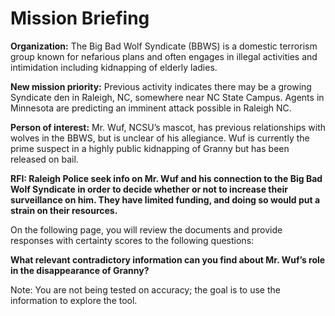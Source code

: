 # Mission Briefing

**Organization:** The Big Bad Wolf Syndicate (BBWS) is a domestic terrorism group known for nefarious plans and often engages in illegal activities and intimidation including kidnapping of elderly ladies.

**New mission priority:** Previous activity indicates there may be a growing Syndicate den in Raleigh, NC, somewhere near NC State Campus. Agents in Minnesota are predicting an imminent attack possible in Raleigh NC.

**Person of interest:** Mr. Wuf, NCSU’s mascot, has previous relationships with wolves in the BBWS, but is unclear of his allegiance. Wuf is currently the prime suspect in a highly public kidnapping of Granny but has been released on bail.

**RFI: Raleigh Police seek info on Mr. Wuf and his connection to the Big Bad Wolf Syndicate in order to decide whether or not to increase their surveillance on him. They have limited funding, and doing so would put a strain on their resources.**

On the following page, you will review the documents and provide responses with certainty scores to the following questions:

**What relevant contradictory information can you find about Mr. Wuf’s role in the disappearance of Granny?**

Note: You are not being tested on accuracy; the goal is to use the information to explore the tool. 